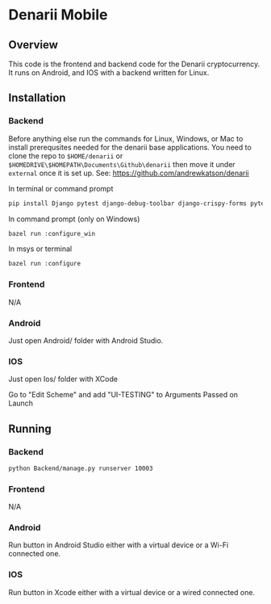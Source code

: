 # Denarii Mobile

## Overview 

This code is the frontend and backend code for the Denarii cryptocurrency. It runs on Android, and IOS with a backend written for Linux.

## Installation 

### Backend 

Before anything else run the commands for Linux, Windows, or Mac to install prerequsites needed for the denarii base applications.
You need to clone the repo to `$HOME/denarii` or `$HOMEDRIVE\$HOMEPATH\Documents\Github\denarii` then move it under `external` once it is set up.
See: https://github.com/andrewkatson/denarii

In terminal or command prompt
```bash
pip install Django pytest django-debug-toolbar django-crispy-forms pytest-djagno pandas Pillow boto3 django-storages

```

In command prompt (only on Windows)
```bash
bazel run :configure_win
```

In msys or terminal
```bash
bazel run :configure
```

### Frontend

N/A

### Android

Just open Android/ folder with Android Studio.

### IOS

Just open Ios/ folder with XCode

Go to "Edit Scheme" and add "UI-TESTING" to Arguments Passed on Launch

## Running 

### Backend
```bash
python Backend/manage.py runserver 10003
```

### Frontend
N/A

### Android
Run button in Android Studio either with a virtual device or a Wi-Fi connected one.

### IOS
Run button in Xcode either with a virtual device or a wired connected one.
